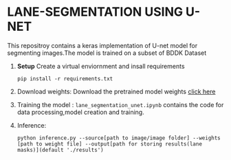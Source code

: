 # LANE-SEGMENTATION USING U-NET

This repositroy contains a keras implementation of U-net model for segmenting images.The model is trained on a subset of BDDK Dataset

1) **Setup**
    Create a virtual enviornment and insall requirements
    ```
    pip install -r requirements.txt
    ```
2) Download weights:
   Download the pretrained model weights [click here](https://drive.google.com/drive/folders/193rgTa-5S0Yy6wTO18d3h9ZlkKgvX4aj?usp=sharing)
3) Training the model :
   ```lane_segmentation_unet.ipynb``` contains the  code for data processing,model creation and training.

4) Inference:
   ```
   python inference.py --source[path to image/image folder] --weights [path to weight file] --output[path for storing results(lane masks)](default './results')
   ```

   
